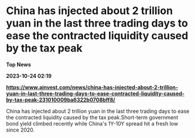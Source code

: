 # China has injected about 2 trillion yuan in the last three trading days to ease the contracted liquidity caused by the tax peak
**Top News**

**2023-10-24 02:19**

**https://www.ainvest.com/news/china-has-injected-about-2-trillion-yuan-in-last-three-trading-days-to-ease-contracted-liquidity-caused-by-tax-peak-231010009ba6322b0708bff8/**

China has injected about 2 trillion yuan in the last three trading days to ease the contracted liquidity caused by the tax peak.Short-term government bond yield climbed recently while China's 1Y-10Y spread hit a fresh low since 2020.